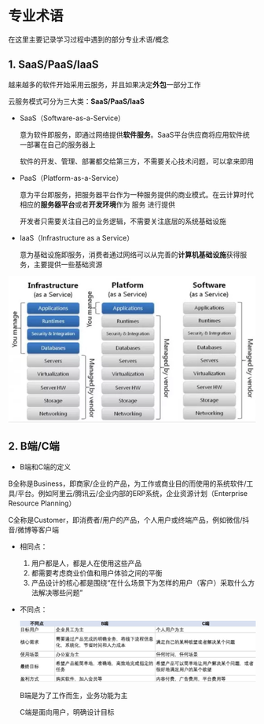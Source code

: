 # 专业术语
在这里主要记录学习过程中遇到的部分专业术语/概念

## 1. SaaS/PaaS/IaaS
越来越多的软件开始采用云服务，并且如果决定**外包**一部分工作

云服务模式可分为三大类：**SaaS/PaaS/IaaS**

+ SaaS（Software-as-a-Service）

    意为软件即服务，即通过网络提供**软件服务**。SaaS平台供应商将应用软件统一部署在自己的服务器上

    软件的开发、管理、部署都交给第三方，不需要关心技术问题，可以拿来即用

+ PaaS（Platform-as-a-Service）

    意为平台即服务，把服务器平台作为一种服务提供的商业模式。在云计算时代相应的**服务器平台**或者**开发环境**作为 服务 进行提供

    开发者只需要关注自己的业务逻辑，不需要关注底层的系统基础设施

+ IaaS（Infrastructure as a Service）

    意为基础设施即服务，消费者通过网络可以从完善的**计算机基础设施**获得服务，主要提供一些基础资源

![](img/saas_paas_iaas.png)

## 2. B端/C端
+ B端和C端的定义

B全称是Business，即商家/企业的产品，为工作或商业目的而使用的系统软件/工具/平台。例如阿里云/腾讯云/企业内部的ERP系统，企业资源计划（Enterprise Resource Planning）

C全称是Customer，即消费者/用户的产品，个人用户或终端产品，例如微信/抖音/微博等客户端

+ 相同点：
    
    1. 用户都是人，都是人在使用这些产品
    2. 都需要考虑商业价值和用户体验之间的平衡
    3. 产品设计的核心都是围绕“在什么场景下为怎样的用户（客户）采取什么方法解决哪些问题”

+ 不同点：

    ![](img/B端产品和C端产品的区别.png)

    B端是为了工作而生，业务功能为主
    
    C端是面向用户，明确设计目标